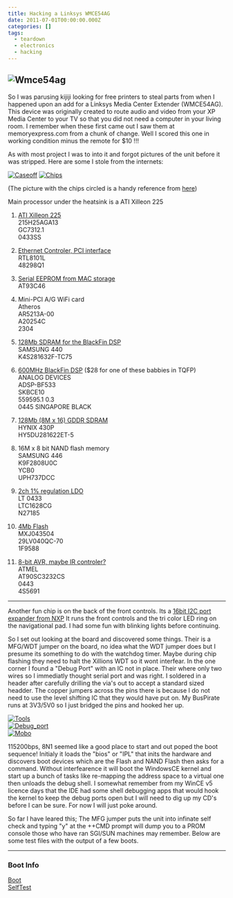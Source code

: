 ```yaml
---
title: Hacking a Linksys WMCE54AG
date: 2011-07-01T00:00:00.000Z
categories: []
tags:
  - teardown
  - electronics
  - hacking
---
```

  ![Wmce54ag](/images/hacking-a-linksys-wmce54ag/wmce54ag-scaled500.jpg)
---

So I was parusing kijiji looking for free printers to steal parts from when I happened upon an add for a Linksys Media Center Extender (WMCE54AG). This device was originally created to route audio and video from your XP Media Center to your TV so that you did not need a computer in your living room. I remember when these first came out I saw them at memoryexpress.com from a chunk of change. Well I scored this one in working condition minus the remote for $10 !!!

As with most project I was to into it and forgot pictures of the unit before it was stripped. Here are some I stole from the internets:

[![Caseoff](/images/hacking-a-linksys-wmce54ag/caseoff-scaled1000.jpg?w=300)](/images/hacking-a-linksys-wmce54ag/caseoff-scaled1000.jpg)
[![Chips](/images/hacking-a-linksys-wmce54ag/chips-scaled1000.jpg?w=300)](/images/hacking-a-linksys-wmce54ag/chips-scaled1000.jpg)

(The picture with the chips circled is a handy reference from [here](http://www.dd-wrt.com/phpBB2/viewtopic.php?p=387187))

Main processor under the heatsink is a ATI Xilleon 225

1. [ATI Xilleon 225 ](http://www.mips.com/products/cores/hard-ip-cores/4kc-hard-ip-core/)  
215H25AGA13  
GC7312.1  
0433SS

2. [Ethernet Controler, PCI interface](http://www.realtek.com.tw/products/productsView.aspx?Langid=1&PFid=6&Level=5&Conn=4&ProdID=15)  
RTL8101L  
48298Q1  

3. [Serial EEPROM from MAC storage](http://www.atmel.com/dyn/resources/prod_documents/doc0172.pdf)  
AT93C46  

4. Mini-PCI A/G WiFi card  
Atheros  
AR5213A-00  
A20254C  
2304

5. [128Mb SDRAM for the BlackFin DSP](http://www.alldatasheet.com/datasheet-pdf/pdf/101123/SAMSUNG/K4S281632F-TC75.html)  
SAMSUNG 440  
K4S281632F-TC75

6. [600MHz BlackFin DSP](http://www.analog.com/en/embedded-processing-dsp/blackfin/ADSP-BF533/processors/product.html) ($28 for one of these babbies in TQFP)  
ANALOG DEVICES  
ADSP-BF533  
SKBCE10  
559595.1 0.3  
0445 SINGAPORE  BLACK

7. [128Mb (8M x 16) GDDR SDRAM](http://www.alldatasheet.com/datasheet-pdf/pdf/105585/HYNIX/HY5DU281622ET-5.html)  
HYNIX 430P  
HY5DU281622ET-5

8. 16M x 8 bit NAND flash memory  
SAMSUNG 446  
K9F2808U0C  
YCB0  
UPH737DCC

9. [2ch 1% regulation LDO](http://www.linear.com/product/ltc1628)  
LT 0433  
LTC1628CG  
N27185

10. [4Mb Flash](http://www.alldatasheet.com/datasheet-pdf/pdf/74500/MCNIX/MX29LV040QC-70.html)  
MXJ043504  
29LV040QC-70  
1F9588

9. [8-bit AVR, maybe IR controler?](http://www.google.ca/url?sa=t&source=web&cd=1&ved=0CB8QFjAA&url=http%3A%2F%2Fwww.chipcatalog.com%2FAtmel%2FAT90SC3232CS.htm&rct=j&q=at90sc3232cs&ei=DDuVTfuEIcfw0gGX1fHkCw&usg=AFQjCNFFnTPfGm4_PdlyoDd4F8rUXkki7w&sig2=OqwqJGTzG_n1BOEdVbSpeg&cad=rja)  
ATMEL  
AT90SC3232CS  
0443  
4S5691

---

Another fun chip is on the back of the front controls. Its a [16bit I2C port expander from NXP](http://www.nxp.com/pip/PCA9555.html) It runs the front controls and the tri color LED ring on the navigational pad. I had some fun with blinking lights before continuing.

So I set out looking at the board and discovered some things. Their is a MFG/WDT jumper on the board, no idea what the WDT jumper does but I presume its something to do with the watchdog timer. Maybe during chip flashing they need to halt the Xillions WDT so it wont interfear. In the one corner I found a "Debug Port" with an IC not in place. Their where only two wires so I immediatly thought serial port and was right. I soldered in a header after carefully drilling the via's out to accept a standard sized headder. The copper jumpers across the pins there is because I do not need to use the level shifting IC that they would have put on. My BusPirate runs at 3V3/5V0 so I just bridged the pins and hooked her up.  

[![Tools](/images/hacking-a-linksys-wmce54ag/tools-scaled1000.jpg?w=300)](/images/hacking-a-linksys-wmce54ag/tools-scaled1000.jpg)  
[![Debug_port](/images/hacking-a-linksys-wmce54ag/debug_port-scaled1000.jpg?w=300)](/images/hacking-a-linksys-wmce54ag/debug_port-scaled1000.jpg)  
[![Mobo](/images/hacking-a-linksys-wmce54ag/mobo-scaled1000.jpg?w=300)](/images/hacking-a-linksys-wmce54ag/mobo-scaled1000.jpg)  

115200bps, 8N1 seemed like a good place to start and out poped the boot sequence! Initialy it loads the "bios" or "IPL" that inits the hardware and discovers boot devices which are the Flash and NAND Flash then asks for a command. Without interfearence it will boot the WindowsCE kernel and start up a bunch of tasks like re-mapping the address space to a virtual one then unloads the debug shell. I somewhat remember from my WinCE v5 licence days that the IDE had some shell debugging apps that would hook the kernel to keep the debug ports open but I will need to dig up my CD's before I can be sure. For now I will just poke around.

So far I have leared this; The MFG jumper puts the unit into infinate self check and typing "y" at the ++CMD prompt will dump you to a PROM console those who have ran SGI/SUN machines may remember. Below are some test files with the output of a few boots.  

---

### Boot Info

[Boot](/images/hacking-a-linksys-wmce54ag/Boot.txt)  
[SelfTest](/images/hacking-a-linksys-wmce54ag/SelfTest.txt)
